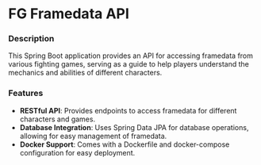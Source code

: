 # FG Framedata API

### Description
This Spring Boot application provides an API for accessing framedata from various fighting games, serving as a guide to help players understand the mechanics and abilities of different characters.

### Features
- **RESTful API**: Provides endpoints to access framedata for different characters and games.
- **Database Integration**: Uses Spring Data JPA for database operations, allowing for easy management of framedata.
- **Docker Support**: Comes with a Dockerfile and docker-compose configuration for easy deployment.
